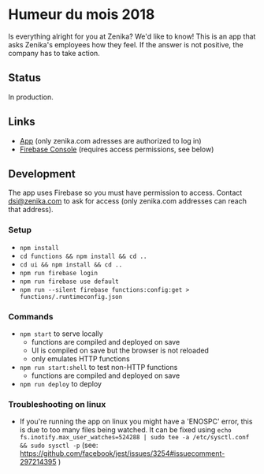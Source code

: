 # Humeur du mois 2018

Is everything alright for you at Zenika? We'd like to know! This is an app that asks Zenika's employees how they feel. If the answer is not positive, the company has to take action.

## Status

In production.

## Links

- [App](https://humeur-du-mois-2018.firebaseapp.com) (only zenika.com adresses are authorized to log in)
- [Firebase Console](https://console.firebase.google.com/) (requires access permissions, see below)

## Development

The app uses Firebase so you must have permission to access. Contact dsi@zenika.com to ask for access (only zenika.com addresses can reach that address).

### Setup

- `npm install`
- `cd functions && npm install && cd ..`
- `cd ui && npm install && cd ..`
- `npm run firebase login`
- `npm run firebase use default`
- `npm run --silent firebase functions:config:get > functions/.runtimeconfig.json`

### Commands

- `npm start` to serve locally
  - functions are compiled and deployed on save
  - UI is compiled on save but the browser is not reloaded
  - only emulates HTTP functions
- `npm run start:shell` to test non-HTTP functions
  - functions are compiled and deployed on save
- `npm run deploy` to deploy

### Troubleshooting on linux
 - If you're running the app on linux you might have a 'ENOSPC' error, this is due to too many files being watched. It can be fixed using `echo fs.inotify.max_user_watches=524288 | sudo tee -a /etc/sysctl.conf && sudo sysctl -p` (see: https://github.com/facebook/jest/issues/3254#issuecomment-297214395 )
